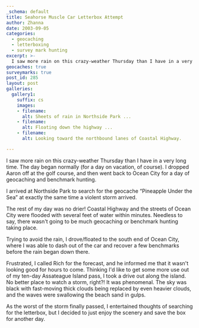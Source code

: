```yaml
---
_schema: default
title: Seahorse Muscle Car Letterbox Attempt
author: Zhanna
date: 2003-09-05
categories:
  - geocaching
  - letterboxing
  - survey mark hunting
excerpt: >- 
  I saw more rain on this crazy-weather Thursday than I have in a very long time. I still decided to try for a geocache, letterbox, and a few benchmarks.
geocaches: true
surveymarks: true
post_id: 285
layout: post  
galleries:
  gallery1:
    suffix: cs
    images:
    - filename: 
      alt: Sheets of rain in Northside Park ...
    - filename: 
      alt: Floating down the highway ...
    - filename: 
      alt: Looking toward the northbound lanes of Coastal Highway.           

---
```


<!-- TODO: Add photos, figure out dates! This sounds like 9/4 but survey marks were logged on 9/5. Will need to check photos. -->

I saw more rain on this crazy-weather Thursday than I have in a very long time. The day began normally (for a day on vacation, of course). I dropped Aaron off at the golf course, and then went back to Ocean City for a day of geocaching and benchmark hunting. 

I arrived at Northside Park to search for the geocache “Pineapple Under the Sea” at exactly the same time a violent storm arrived. 

The rest of my day was no drier! Coastal Highway and the streets of Ocean City were flooded with several feet of water within minutes. Needless to say, there wasn't going to be much geocaching or benchmark hunting taking place. 

Trying to avoid the rain, I drove/floated to the south end of Ocean City, where I was able to dash out of the car and recover a few benchmarks before the rain began down there. 

Frustrated, I called Rich for the forecast, and he informed me that it wasn't looking good for hours to come. Thinking I'd like to get some more use out of my ten-day Assateague Island pass, I took a drive out along the island. No better place to watch a storm, right?! It was phenomenal. The sky was black with fast-moving thick clouds being replaced by even heavier clouds, and the waves were swallowing the beach sand in gulps. 

As the worst of the storm finally passed, I entertained thoughts of searching for the letterbox, but I decided to just enjoy the scenery and save the box for another day.
